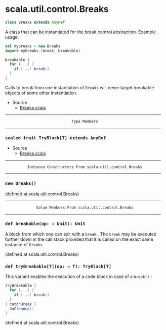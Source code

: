 
#                          scala.util.control.Breaks                          #

```scala
class Breaks extends AnyRef
```

A class that can be instantiated for the break control abstraction. Example
usage:

```scala
val mybreaks = new Breaks
import mybreaks.{break, breakable}

breakable {
  for (...) {
    if (...) break()
  }
}
```

Calls to break from one instantiation of `Breaks` will never target breakable
objects of some other instantiation.

* Source
  * [Breaks.scala](https://github.com/scala/scala/tree/6d09a1ba5f/src/library/scala/util/control/Breaks.scala#L1)


--------------------------------------------------------------------------------
                                  Type Members
--------------------------------------------------------------------------------


### `sealed trait TryBlock[T] extends AnyRef`                                ###

* Source
  * [Breaks.scala](https://github.com/scala/scala/tree/6d09a1ba5f/src/library/scala/util/control/Breaks.scala#L1)


--------------------------------------------------------------------------------
              Instance Constructors From scala.util.control.Breaks
--------------------------------------------------------------------------------


### `new Breaks()`                                                           ###

(defined at scala.util.control.Breaks)


--------------------------------------------------------------------------------
                  Value Members From scala.util.control.Breaks
--------------------------------------------------------------------------------


### `def breakable(op: ⇒ Unit): Unit`                                        ###

A block from which one can exit with a `break` . The `break` may be executed
further down in the call stack provided that it is called on the exact same
instance of `Breaks` .

(defined at scala.util.control.Breaks)


### `def tryBreakable[T](op: ⇒ T): TryBlock[T]`                              ###

This variant enables the execution of a code block in case of a `break()` :

```scala
tryBreakable {
  for (...) {
    if (...) break()
  }
} catchBreak {
  doCleanup()
}
```
(defined at scala.util.control.Breaks)

